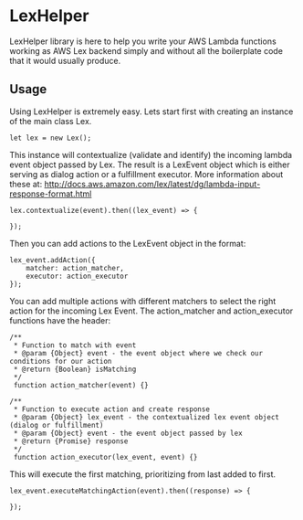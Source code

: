 # LexHelper
LexHelper library is here to help you write your AWS Lambda functions working as AWS Lex backend simply and without all the boilerplate code that it would usually produce.
## Usage
Using LexHelper is extremely easy. Lets start first with creating an instance of the main class Lex.
```
let lex = new Lex();
```
This instance will contextualize (validate and identify) the incoming lambda event object passed by Lex. The result is a LexEvent object which is either serving as dialog action or a fulfillment executor. More information about these at: http://docs.aws.amazon.com/lex/latest/dg/lambda-input-response-format.html
```
lex.contextualize(event).then((lex_event) => {
    
});
```
Then you can add actions to the LexEvent object in the format:
```
lex_event.addAction({
    matcher: action_matcher,
    executor: action_executor
});
```
You can add multiple actions with different matchers to select the right action for the incoming Lex Event. The action_matcher and action_executor functions have the header:
```
/**
 * Function to match with event
 * @param {Object} event - the event object where we check our conditions for our action
 * @return {Boolean} isMatching
 */
 function action_matcher(event) {}

/**
 * Function to execute action and create response
 * @param {Object} lex_event - the contextualized lex event object (dialog or fulfillment)
 * @param {Object} event - the event object passed by lex
 * @return {Promise} response
 */
 function action_executor(lex_event, event) {}
```
This will execute the first matching, prioritizing from last added to first.
```
lex_event.executeMatchingAction(event).then((response) => {
    
});
```
